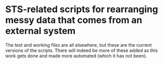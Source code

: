 # STS-related scripts for rearranging messy data that comes from an external system

The test and working files are all elsewhere, but these are the current versions of the scripts.
There will indeed be more of these added as this work gets done and made more automated (which it has not been).

